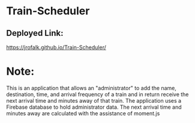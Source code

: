 # Train-Scheduler

## Deployed Link:

https://jrofalk.github.io/Train-Scheduler/

<h1>Note:</h1>
<p>This is an application that allows an "administrator" to add the name, destination, time, and arrival frequency of a train and in return receive the next arrival time and minutes away of that train. The application uses a Firebase database to hold administrator data. The next arrival time and minutes away are calculated with the assistance of moment.js</p>
